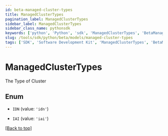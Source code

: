 ```yaml
---
id: beta-managed-cluster-types
title: ManagedClusterTypes
pagination_label: ManagedClusterTypes
sidebar_label: ManagedClusterTypes
sidebar_class_name: pythonsdk
keywords: ['python', 'Python', 'sdk', 'ManagedClusterTypes', 'BetaManagedClusterTypes'] 
slug: /tools/sdk/python/beta/models/managed-cluster-types
tags: ['SDK', 'Software Development Kit', 'ManagedClusterTypes', 'BetaManagedClusterTypes']
---
```


# ManagedClusterTypes

The Type of Cluster

## Enum

* `IDN` (value: `'idn'`)

* `IAI` (value: `'iai'`)

[[Back to top]](#) 

